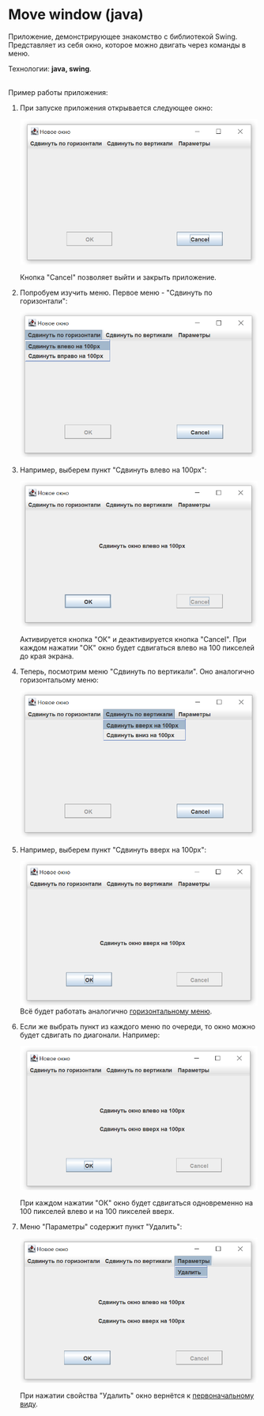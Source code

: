 # Move window (java)
Приложение, демонстрирующее знакомство с библиотекой Swing. Представляет из себя окно, которое можно двигать через команды в меню.

Технологии: **java, swing**.
<br><br>

Пример работы приложения:

<a id="start"></a>
1. При запуске приложения открывается следующее окно:

    ![alt text](screenshots/main.png)

    Кнопка "Cancel" позволяет выйти и закрыть приложение.

   <a id="horizontal_menu"></a>
2. Попробуем изучить меню. Первое меню - "Сдвинуть по горизонтали":

   ![alt text](screenshots/horizontal.png)
    
3. Например, выберем пункт "Сдвинуть влево на 100px":

   ![alt text](screenshots/horizontal-left.png)
    
   <a id="horizontal_menu"></a>
   Активируется кнопка "ОК" и деактивируется кнопка "Cancel".
   При каждом нажатии "ОК" окно будет сдвигаться влево на 100 пикселей до края экрана.

5. Теперь, посмотрим меню "Сдвинуть по вертикали". Оно аналогично горизонтальому меню:

   ![alt text](screenshots/vertical.png)

6. Например, выберем пункт "Сдвинуть вверх на 100px":

   ![alt text](screenshots/vertical-up.png)
    Всё будет работать аналогично [горизонтальному меню](#horizontal_menu).

7. Если же выбрать пункт из каждого меню по очереди, то окно можно будет сдвигать по диагонали. Например:

   ![alt text](screenshots/left-up.png)

    При каждом нажатии "ОК" окно будет сдвигаться одновременно на 100 пикселей влево и на 100 пикселей вверх.

8. Меню "Параметры" содержит пункт "Удалить":

   ![alt text](screenshots/param-delete.png)

    При нажатии свойства "Удалить" окно вернётся к [первоначальному виду](#start).
